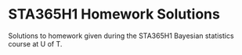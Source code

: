# STA365H1 Homework Solutions

Solutions to homework given during the STA365H1 Bayesian statistics course at U of T. 